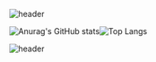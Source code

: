 ![header](https://capsule-render.vercel.app/api?type=waving&color=7C68C2&height=200&section=header&&fontSize=90)

![Anurag's GitHub stats](https://github-readme-stats.vercel.app/api?username=YUNJAYJAY&show_icons=true&title_color=404040&text_color=404040&border_color=404040&icon_color=404040&bg_color=7C68C2)![Top Langs](https://github-readme-stats.vercel.app/api/top-langs/?username=YUNJAYJAY&layout=donut&title_color=404040)

![header](https://capsule-render.vercel.app/api?type=waving&color=7C68C2&height=200&section=footer&&fontSize=90)
